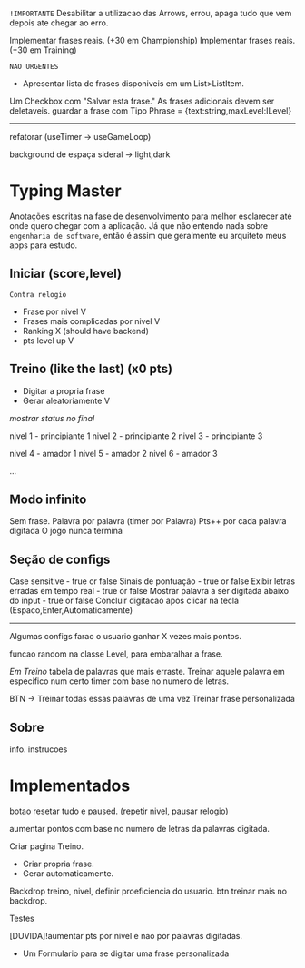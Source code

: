 `!IMPORTANTE`
Desabilitar a utilizacao das Arrows, errou, apaga tudo que vem depois ate chegar ao erro.

Implementar frases reais. (+30 em Championship)
Implementar frases reais. (+30 em Training)

`NAO URGENTES`

- Apresentar lista de frases disponiveis em um List>ListItem.

Um Checkbox com "Salvar esta frase."
As frases adicionais devem ser deletaveis.
guardar a frase com Tipo Phrase = {text:string,maxLevel:ILevel}

---

refatorar (useTimer -> useGameLoop)

background de espaça sideral -> light,dark

# Typing Master

Anotações escritas na fase de desenvolvimento para melhor esclarecer até onde quero chegar com a aplicação. Já que não entendo nada sobre `engenharia de software`, então é assim que geralmente eu arquiteto meus apps para estudo.

## Iniciar (score,level)

`Contra relogio`

- Frase por nivel V
- Frases mais complicadas por nivel V
- Ranking X (should have backend)
- pts level up V

## Treino (like the last) (x0 pts)

- Digitar a propria frase
- Gerar aleatoriamente V

_mostrar status no final_

nivel 1 - principiante 1
nivel 2 - principiante 2
nivel 3 - principiante 3

nivel 4 - amador 1
nivel 5 - amador 2
nivel 6 - amador 3

...

## Modo infinito

Sem frase.
Palavra por palavra (timer por Palavra)
Pts++ por cada palavra digitada
O jogo nunca termina

## Seção de configs

Case sensitive - true or false
Sinais de pontuação - true or false
Exibir letras erradas em tempo real - true or false
Mostrar palavra a ser digitada abaixo do input - true or false
Concluir digitacao apos clicar na tecla (Espaco,Enter,Automaticamente)

---

Algumas configs farao o usuario ganhar X vezes mais pontos.

funcao random na classe Level, para embaralhar a frase.

_Em Treino_
tabela de palavras que mais erraste.
Treinar aquele palavra em especifico num certo timer com base no numero de letras.

BTN -> Treinar todas essas palavras de uma vez
Treinar frase personalizada

## Sobre

info.
instrucoes

# Implementados

botao resetar tudo e paused. (repetir nivel, pausar relogio)

aumentar pontos com base no numero de letras da palavras digitada.

Criar pagina Treino.

- Criar propria frase.
- Gerar automaticamente.

Backdrop treino, nivel, definir proeficiencia do usuario.
btn treinar mais no backdrop.

Testes

[DUVIDA]!aumentar pts por nivel e nao por palavras digitadas.

- Um Formulario para se digitar uma frase personalizada
